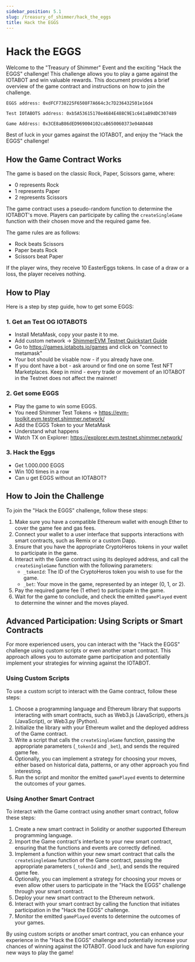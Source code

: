 ```yaml
---
sidebar_position: 5.1
slug: /treasury_of_shimmer/hack_the_eggs
title: Hack the EGGS
---
```


# Hack the EGGS

Welcome to the "Treasury of Shimmer" Event and the exciting "Hack the EGGS" challenge! This challenge allows you to play a game against the IOTABOT and win valuable rewards. This document provides a brief overview of the game contract and instructions on how to join the challenge.


```
EGGS address: 0xdFCF738225F6508F7A664c3c7D236432501e16d4

Test IOTABOTS address: 0xb5A53615170e4684E488C9E1c641aB9dDC307489

Game Address: 0x3CE8aB86dED969004102caB650060373e04A0448
```

Best of luck in your games against the IOTABOT, and enjoy the "Hack the EGGS" challenge!


## How the Game Contract Works

The game is based on the classic Rock, Paper, Scissors game, where:

- 0 represents Rock
- 1 represents Paper
- 2 represents Scissors

The game contract uses a pseudo-random function to determine the IOTABOT's move. Players can participate by calling the `createSingleGame` function with their chosen move and the required game fee.

The game rules are as follows:

- Rock beats Scissors
- Paper beats Rock
- Scissors beat Paper

If the player wins, they receive 10 EasterEggs tokens. In case of a draw or a loss, the player receives nothing.

## How to Play

Here is a step by step guide, how to get some EGGS:

### 1. Get an Test OG IOTABOTS

- Install MetaMask, copy your paste it to me.
- Add custom network -> [ShimmerEVM Testnet Quickstart Guide](https://wiki.iota.org/shimmer/smart-contracts/guide/evm/quickstart/)
- Go to https://games.iotabots.io/games and click on "connect to metamask"
- Your bot should be visable now - if you already have one.
- If you dont have a bot - ask around or find one on some Test NFT Marketplaces. Keep in mind - every trade or movement of an IOTABOT in the Testnet does not affect the mainnet!

### 2. Get some EGGS

- Play the game to win some EGGS.
- You need Shimmer Test Tokens -> https://evm-toolkit.evm.testnet.shimmer.network/
- Add the EGGS Token to your MetaMask
- Understand what happens
- Watch TX on Explorer: https://explorer.evm.testnet.shimmer.network/

### 3. Hack the Eggs

- Get 1.000.000 EGGS
- Win 100 times in a row
- Can u get EGGS without an IOTABOT?

## How to Join the Challenge

To join the "Hack the EGGS" challenge, follow these steps:

1.  Make sure you have a compatible Ethereum wallet with enough Ether to cover the game fee and gas fees.
2.  Connect your wallet to a user interface that supports interactions with smart contracts, such as Remix or a custom Dapp.
3.  Ensure that you have the appropriate CryptoHeros tokens in your wallet to participate in the game.
4.  Interact with the Game contract using its deployed address, and call the `createSingleGame` function with the following parameters:
    - `_tokenId`: The ID of the CryptoHeros token you wish to use for the game.
    - `_bet`: Your move in the game, represented by an integer (0, 1, or 2).
5.  Pay the required game fee (1 ether) to participate in the game.
6.  Wait for the game to conclude, and check the emitted `gamePlayed` event to determine the winner and the moves played.

Advanced Participation: Using Scripts or Smart Contracts
--------------------------------------------------------

For more experienced users, you can interact with the "Hack the EGGS" challenge using custom scripts or even another smart contract. This approach allows you to automate game participation and potentially implement your strategies for winning against the IOTABOT.

### Using Custom Scripts

To use a custom script to interact with the Game contract, follow these steps:

1.  Choose a programming language and Ethereum library that supports interacting with smart contracts, such as Web3.js (JavaScript), ethers.js (JavaScript), or Web3.py (Python).
2.  Initialize the library with your Ethereum wallet and the deployed address of the Game contract.
3.  Write a script that calls the `createSingleGame` function, passing the appropriate parameters (`_tokenId` and `_bet`), and sends the required game fee.
4.  Optionally, you can implement a strategy for choosing your moves, either based on historical data, patterns, or any other approach you find interesting.
5.  Run the script and monitor the emitted `gamePlayed` events to determine the outcomes of your games.

### Using Another Smart Contract

To interact with the Game contract using another smart contract, follow these steps:

1.  Create a new smart contract in Solidity or another supported Ethereum programming language.
2.  Import the Game contract's interface to your new smart contract, ensuring that the functions and events are correctly defined.
3.  Implement a function within your new smart contract that calls the `createSingleGame` function of the Game contract, passing the appropriate parameters (`_tokenId` and `_bet`), and sends the required game fee.
4.  Optionally, you can implement a strategy for choosing your moves or even allow other users to participate in the "Hack the EGGS" challenge through your smart contract.
5.  Deploy your new smart contract to the Ethereum network.
6.  Interact with your smart contract by calling the function that initiates participation in the "Hack the EGGS" challenge.
7.  Monitor the emitted `gamePlayed` events to determine the outcomes of your games.

By using custom scripts or another smart contract, you can enhance your experience in the "Hack the EGGS" challenge and potentially increase your chances of winning against the IOTABOT. Good luck and have fun exploring new ways to play the game!


